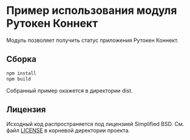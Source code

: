 # Пример использования модуля Рутокен Коннект

Модуль позволяет получить статус приложения Рутокен Коннект.

## Сборка

```sh
npm install
npm build
```

Собранный пример окажется в директории dist.

## Лицензия

Исходный код распространяется под лицензией Simplified BSD. См. файл [LICENSE](/LICENSE) в корневой директории проекта.
